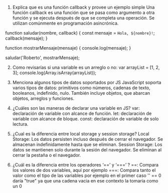 1. Explica que es una función callback y provee un ejemplo simple
   Una función callback es una función que se pasa como argumento a otra función y se ejecuta después de que se completa una operación. Se utilizan comúnmente en programación asincrónica.

function saludar(nombre, callback) {
const mensaje = `Hola, ${nombre}!`;
callback(mensaje);
}

function mostrarMensaje(mensaje) {
console.log(mensaje);
}

saludar('Roberto', mostrarMensaje);

2. Como revisarías si una variable es un arreglo o no:
   var arrayList = [1, 2, 3];
   console.log(Array.isArray(arrayList));

3. Menciona algunos tipos de datos soportados por JS
   JavaScript soporta varios tipos de datos: primitivos como números, cadenas de texto, booleanos, indefinido, nulo. También incluye objetos, que abarcan objetos, arreglos y funciones.

4. ¿Cuáles son las maneras de declarar una variable en JS?
   var: declaración de variable con alcance de función.
   let: declaración de variable con alcance de bloque.
   const: declaración de variable de solo lectura.

5. ¿Cual es la diferencia entre local storage y session storage?
   Local Storage: Los datos persisten incluso después de cerrar el navegador. Se almacenan indefinidamente hasta que se eliminan.
   Session Storage: Los datos se mantienen solo durante la sesión del navegador. Se eliminan al cerrar la pestaña o el navegador.

6. ¿Cuál es la diferencia entre los operadores ‘==’ y ‘===’ ?
   ==: Compara los valores de dos variables, aquí por ejemplo
   ===: Compara tanto el valor como el tipo de las variables
   por ejemplo en el primer caso '' == 0 daría "true" ya que una cadena vacia en ese contexto la tomaria como un 0
